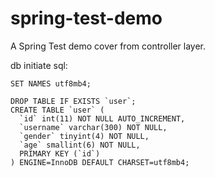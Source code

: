 # spring-test-demo

A Spring Test demo cover from controller layer.

db initiate sql:
```
SET NAMES utf8mb4;

DROP TABLE IF EXISTS `user`;
CREATE TABLE `user` (
  `id` int(11) NOT NULL AUTO_INCREMENT,
  `username` varchar(300) NOT NULL,
  `gender` tinyint(4) NOT NULL,
  `age` smallint(6) NOT NULL,
  PRIMARY KEY (`id`)
) ENGINE=InnoDB DEFAULT CHARSET=utf8mb4;

```
